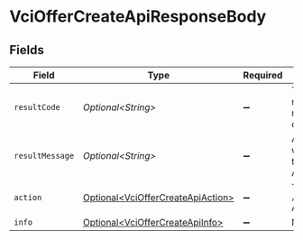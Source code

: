 # VciOfferCreateApiResponseBody


## Fields

| Field                                                                                    | Type                                                                                     | Required                                                                                 | Description                                                                              |
| ---------------------------------------------------------------------------------------- | ---------------------------------------------------------------------------------------- | ---------------------------------------------------------------------------------------- | ---------------------------------------------------------------------------------------- |
| `resultCode`                                                                             | *Optional\<String>*                                                                      | :heavy_minus_sign:                                                                       | The code which represents the result of the API call.                                    |
| `resultMessage`                                                                          | *Optional\<String>*                                                                      | :heavy_minus_sign:                                                                       | A short message which explains the result of the API call.                               |
| `action`                                                                                 | [Optional\<VciOfferCreateApiAction>](../../models/operations/VciOfferCreateApiAction.md) | :heavy_minus_sign:                                                                       | The result of the `/vci/offer/create` API call.                                          |
| `info`                                                                                   | [Optional\<VciOfferCreateApiInfo>](../../models/operations/VciOfferCreateApiInfo.md)     | :heavy_minus_sign:                                                                       | N/A                                                                                      |